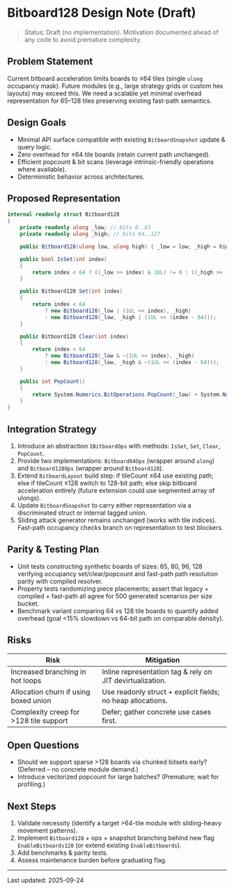 # Bitboard128 Design Note (Draft)

> Status: Draft (no implementation). Motivation documented ahead of any code to avoid premature complexity.

## Problem Statement

Current bitboard acceleration limits boards to ≤64 tiles (single `ulong` occupancy mask). Future modules (e.g., large strategy grids or custom hex layouts) may exceed this. We need a scalable yet minimal overhead representation for 65–128 tiles preserving existing fast-path semantics.

## Design Goals

- Minimal API surface compatible with existing `BitboardSnapshot` update & query logic.
- Zero overhead for ≤64 tile boards (retain current path unchanged).
- Efficient popcount & bit scans (leverage intrinsic-friendly operations where available).
- Deterministic behavior across architectures.

## Proposed Representation

```csharp
internal readonly struct Bitboard128
{
    private readonly ulong _low; // bits 0..63
    private readonly ulong _high; // bits 64..127

    public Bitboard128(ulong low, ulong high) { _low = low; _high = high; }

    public bool IsSet(int index)
    {
        return index < 64 ? ((_low >> index) & 1UL) != 0 : ((_high >> (index - 64)) & 1UL) != 0;
    }

    public Bitboard128 Set(int index)
    {
        return index < 64
            ? new Bitboard128(_low | (1UL << index), _high)
            : new Bitboard128(_low, _high | (1UL << (index - 64)));
    }

    public Bitboard128 Clear(int index)
    {
        return index < 64
            ? new Bitboard128(_low & ~(1UL << index), _high)
            : new Bitboard128(_low, _high & ~(1UL << (index - 64)));
    }

    public int PopCount()
    {
        return System.Numerics.BitOperations.PopCount(_low) + System.Numerics.BitOperations.PopCount(_high);
    }
}
```

## Integration Strategy

1. Introduce an abstraction `IBitboardOps` with methods: `IsSet`, `Set`, `Clear`, `PopCount`.
2. Provide two implementations: `Bitboard64Ops` (wrapper around `ulong`) and `Bitboard128Ops` (wrapper around `Bitboard128`).
3. Extend `BitboardLayout` build step: if tileCount ≤64 use existing path; else if tileCount ≤128 switch to 128-bit path; else skip bitboard acceleration entirely (future extension could use segmented array of ulongs).
4. Update `BitboardSnapshot` to carry either representation via a discriminated struct or internal tagged union.
5. Sliding attack generator remains unchanged (works with tile indices). Fast-path occupancy checks branch on representation to test blockers.

## Parity & Testing Plan

- Unit tests constructing synthetic boards of sizes: 65, 80, 96, 128 verifying occupancy set/clear/popcount and fast-path path resolution parity with compiled resolver.
- Property tests randomizing piece placements; assert that legacy + compiled + fast-path all agree for 500 generated scenarios per size bucket.
- Benchmark variant comparing 64 vs 128 tile boards to quantify added overhead (goal <15% slowdown vs 64-bit path on comparable density).

## Risks

Risk | Mitigation
---- | ---------
Increased branching in hot loops | Inline representation tag & rely on JIT devirtualization.
Allocation churn if using boxed union | Use readonly struct + explicit fields; no heap allocations.
Complexity creep for >128 tile support | Defer; gather concrete use cases first.

## Open Questions

- Should we support sparse >128 boards via chunked bitsets early? (Deferred – no concrete module demand.)
- Introduce vectorized popcount for large batches? (Premature; wait for profiling.)

## Next Steps

1. Validate necessity (identify a target >64-tile module with sliding-heavy movement patterns).
2. Implement `Bitboard128` + ops + snapshot branching behind new flag `EnableBitboards128` (or extend existing `EnableBitboards`).
3. Add benchmarks & parity tests.
4. Assess maintenance burden before graduating flag.

---

Last updated: 2025-09-24
